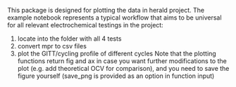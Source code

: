 This package is designed for plotting the data in herald project.
The example notebook represents a typical workflow that aims to be universal for all relevant electrochemical testings in the project:
1. locate into the folder with all 4 tests
2. convert mpr to csv files
3. plot the GITT/cycling profile of different cycles
Note that the plotting functions return fig and ax in case you want further modifications to the plot (e.g. add theoretical OCV for comparison), and you need to save the figure yourself (save_png is provided as an option in function input)